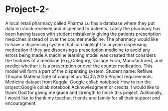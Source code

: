 # Project-2-
A local retail pharmacy called Pharma Lu has a database where they put data on stock received and dispensed to patients. Lately the pharmacy has been having issues with student mistakenly giving the patients prescription medicines instead of over the counter medicine. The pharmacy would like to have a dispensing system that can highlight to anyone dispensing medication if they are dispensing a prescription medicine to avoid any errors being made.A machine learning model was created that considers the features of a medicine (e.g.,Category, Dosage Form, Manufacturer), and predict whether it is a prescription or over the counter medication. This model will form a part of the dispensing system.
Student name: Refilwe Tlhopho Matema 
Date of completion: 14/02/2025
Project requirements: Medicine dataset from Kaggle, Google collab notebook 
How to run the project:Google collab notebook
Acknowledgment or credits: I would like to thank God for giving me grace and strength to finish this project. Aditionally, I would like to thank my teacher, friends and family for all their support and encouragment.
